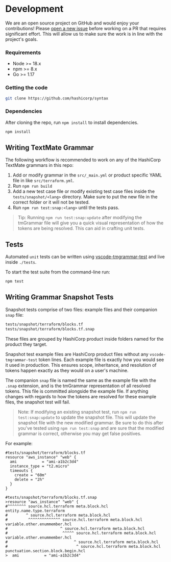 # Development

We are an open source project on GitHub and would enjoy your contributions! Please [open a new issue](https://github.com/hashicorp/syntax/issues) before working on a PR that requires significant effort. This will allow us to make sure the work is in line with the project's goals.

### Requirements

- Node >= 18.x
- npm >= 8.x
- Go >= 1.17

### Getting the code

```bash
git clone https://github.com/hashicorp/syntax
```

### Dependencies

After cloning the repo, run `npm install` to install dependencies.

```bash
npm install
```

## Writing TextMate Grammar

The following workflow is recommended to work on any of the HashiCorp TextMate grammars in this repo:

1. Add or modify grammar in the `src/_main.yml` or product specific YAML file in like `src/terraform.yml`.
1. Run `npm run build`
1. Add a new test case file or modify existing test case files inside the `tests/snapshot/<lang>` directory. Make sure to put the new file in the correct folder or it will not be tested.
1. Run `npm run test:snap:<lang>` until the tests pass.

> Tip: Running `npm run test:snap:update` after modifying the tmGrammar file will give you a quick visual representation of how the tokens are being resolved. This can aid in crafting unit tests.

## Tests

Automated `unit` tests can be written using [vscode-tmgrammar-test](https://github.com/PanAeon/vscode-tmgrammar-test) and live inside `./tests`.

To start the test suite from the command-line run:

```bash
npm test
```

## Writing Grammar Snapshot Tests

Snapshot tests comprise of two files: example files and their companion `snap` file:

```bash
tests/snapshot/terraform/blocks.tf
tests/snapshot/terraform/blocks.tf.snap
```

These files are grouped by HashiCorp product inside folders named for the product they target.

Snapshot test example files are HashiCorp product files without any `vscode-tmgrammar-test` token lines. Each example file is exactly how you would see it used in production. This ensures scope, inheritance, and resolution of tokens happen exactly as they would on a user's machine.

The companion `snap` file is named the same as the example file with the `.snap` extension, and is the tmGrammar representation of all resolved tokens. This file is committed alongside the example file. If anything changes with regards to how the tokens are resolved for these example files, the snapshot test will fail.

> Note: If modifying an existing snapshot test, run `npm run test:snap:update` to update the snapshot file. This will update the snapshot file with the new modified grammar. Be sure to do this after you've tested using `npm run test:snap` and are sure that the modified grammar is correct, otherwise you may get false positives.

For example:

```hcl
#tests/snapshot/terraform/blocks.tf
resource "aws_instance" "web" {
  ami           = "ami-a1b2c3d4"
  instance_type = "t2.micro"
  timeouts {
    create = "60m"
    delete = "2h"
  }
}

#tests/snapshot/terraform/blocks.tf.snap
>resource "aws_instance" "web" {
#^^^^^^^^ source.hcl.terraform meta.block.hcl entity.name.type.terraform
#        ^ source.hcl.terraform meta.block.hcl
#         ^^^^^^^^^^^^^^ source.hcl.terraform meta.block.hcl variable.other.enummember.hcl
#                       ^ source.hcl.terraform meta.block.hcl
#                        ^^^^^ source.hcl.terraform meta.block.hcl variable.other.enummember.hcl
#                             ^ source.hcl.terraform meta.block.hcl
#                              ^ source.hcl.terraform meta.block.hcl punctuation.section.block.begin.hcl
>  ami           = "ami-a1b2c3d4"
```
